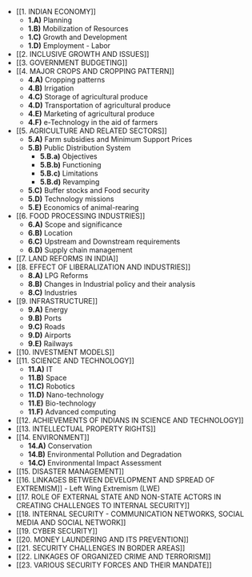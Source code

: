 
- [[1. INDIAN ECONOMY]]
	- **1.A)** Planning
	- **1.B)** Mobilization of Resources
	- **1.C)** Growth and Development
	- **1.D)** Employment - Labor 
- [[2. INCLUSIVE GROWTH AND ISSUES]]
- [[3. GOVERNMENT BUDGETING]]
- [[4. MAJOR CROPS AND CROPPING PATTERN]]
	- **4.A)** Cropping patterns
	- **4.B)** Irrigation
	- **4.C)** Storage of agricultural produce
	- **4.D)** Transportation of agricultural produce
	- **4.E)** Marketing of agricultural produce
	- **4.F)** e-Technology in the aid of farmers
- [[5. AGRICULTURE AND RELATED SECTORS]]
	- **5.A)** Farm subsidies and Minimum Support Prices
	- **5.B)** Public Distribution System
		- **5.B.a)** Objectives
		- **5.B.b)** Functioning
		- **5.B.c)** Limitations
		- **5.B.d)** Revamping
	- **5.C)** Buffer stocks and Food security
	- **5.D)** Technology missions
	- **5.E)** Economics of animal-rearing
- [[6. FOOD PROCESSING INDUSTRIES]]
	- **6.A)** Scope and significance
	- **6.B)** Location
	- **6.C)** Upstream and Downstream requirements
	- **6.D)** Supply chain management
- [[7. LAND REFORMS IN INDIA]]
- [[8. EFFECT OF LIBERALIZATION AND INDUSTRIES]]
	- **8.A)** LPG Reforms
	- **8.B)** Changes in Industrial policy and their analysis
	- **8.C)** Industries
- [[9. INFRASTRUCTURE]]
	- **9.A)** Energy
	- **9.B)** Ports
	- **9.C)** Roads
	- **9.D)** Airports
	- **9.E)** Railways
- [[10. INVESTMENT MODELS]]
- [[11. SCIENCE AND TECHNOLOGY]]
	- **11.A)** IT
	- **11.B)** Space
	- **11.C)** Robotics
	- **11.D)** Nano-technology
	- **11.E)** Bio-technology
	- **11.F)** Advanced computing
- [[12. ACHIEVEMENTS OF INDIANS IN SCIENCE AND TECHNOLOGY]]
- [[13. INTELLECTUAL PROPERTY RIGHTS]]
- [[14. ENVIRONMENT]]
	- **14.A)** Conservation
	- **14.B)** Environmental Pollution and Degradation
	- **14.C)** Environmental Impact Assessment
- [[15. DISASTER MANAGEMENT]]
- [[16. LINKAGES BETWEEN DEVELOPMENT AND SPREAD OF EXTREMISM]] - Left Wing Extremism (LWE)
- [[17. ROLE OF EXTERNAL STATE AND NON-STATE ACTORS IN CREATING CHALLENGES TO INTERNAL SECURITY]]
- [[18. INTERNAL SECURITY - COMMUNICATION NETWORKS, SOCIAL MEDIA AND SOCIAL NETWORK]]
- [[19. CYBER SECURITY]]
- [[20. MONEY LAUNDERING AND ITS PREVENTION]]
- [[21. SECURITY CHALLENGES IN BORDER AREAS]]
- [[22. LINKAGES OF ORGANIZED CRIME AND TERRORISM]]
- [[23. VARIOUS SECURITY FORCES AND THEIR MANDATE]]
